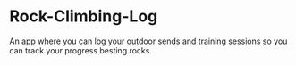 # Rock-Climbing-Log
An app where you can log your outdoor sends and training sessions so you can track your progress besting rocks.
